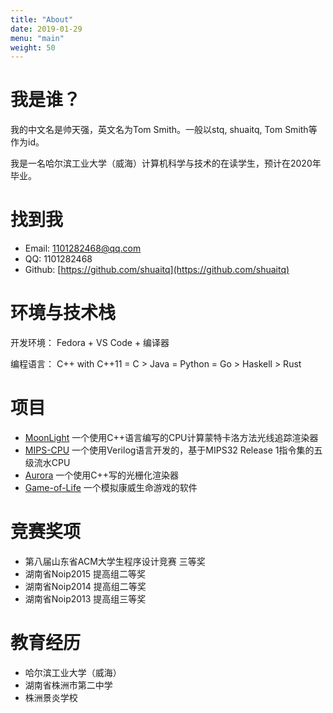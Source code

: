 ```yaml
---
title: "About"
date: 2019-01-29
menu: "main"
weight: 50
---
```


# 我是谁？

我的中文名是帅天强，英文名为Tom Smith。一般以stq, shuaitq, Tom Smith等作为id。

我是一名哈尔滨工业大学（威海）计算机科学与技术的在读学生，预计在2020年毕业。

# 找到我

* Email: <1101282468@qq.com>
* QQ: 1101282468
* Github: [https://github.com/shuaitq](https://github.com/shuaitq)

# 环境与技术栈

开发环境： Fedora + VS Code + 编译器

编程语言： C++ with C++11 = C > Java = Python = Go > Haskell > Rust

# 项目

* [MoonLight](https://github.com/shuaitq/MoonLight) 一个使用C++语言编写的CPU计算蒙特卡洛方法光线追踪渲染器
* [MIPS-CPU](https://github.com/shuaitq/MIPS-CPU) 一个使用Verilog语言开发的，基于MIPS32 Release 1指令集的五级流水CPU
* [Aurora](https://github.com/shuaitq/Aurora) 一个使用C++写的光栅化渲染器
* [Game-of-Life](https://github.com/shuaitq/Game-of-Life) 一个模拟康威生命游戏的软件

# 竞赛奖项

* 第八届山东省ACM大学生程序设计竞赛 三等奖
* 湖南省Noip2015 提高组二等奖
* 湖南省Noip2014 提高组二等奖
* 湖南省Noip2013 提高组三等奖

# 教育经历

* 哈尔滨工业大学（威海）
* 湖南省株洲市第二中学
* 株洲景炎学校
